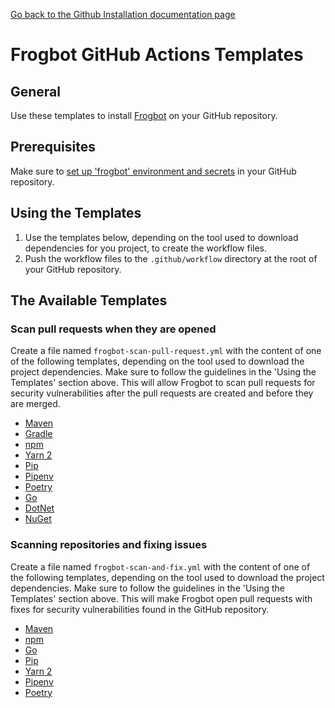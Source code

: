 [Go back to the Github Installation documentation page](../../install-github.md)
# Frogbot GitHub Actions Templates
## General
Use these templates to install [Frogbot](https://github.com/jfrog/frogbot/blob/master/README.md#frogbot) on your GitHub repository.

## Prerequisites
Make sure to [set up 'frogbot' environment and secrets](../../README.md#setting-up-frogbot-on-github-repositories) in
your GitHub repository.

## Using the Templates
1. Use the templates below, depending on the tool used to download dependencies for you project, to create the workflow files.
2. Push the workflow files to the `.github/workflow` directory at the root of your GitHub repository.

## The Available Templates
### Scan pull requests when they are opened

Create a file named `frogbot-scan-pull-request.yml` with the content of one of the following templates, depending on the
tool used to download the project dependencies. Make sure to follow the guidelines in the 'Using the Templates' section
above. This will allow Frogbot to scan pull requests for security vulnerabilities after the pull requests are created
and before they are merged.

- [Maven](scan-pull-request/frogbot-scan-pr-maven.yml)
- [Gradle](scan-pull-request/frogbot-scan-pr-gradle.yml)
- [npm](scan-pull-request/frogbot-scan-pr-npm.yml)
- [Yarn 2](scan-pull-request/frogbot-scan-pr-yarn.yml)
- [Pip](scan-pull-request/frogbot-scan-pr-pip.yml)
- [Pipenv](scan-pull-request/frogbot-scan-pr-pipenv.yml)
- [Poetry](scan-pull-request/frogbot-scan-pr-poetry.yml)
- [Go](scan-pull-request/frogbot-scan-pr-go.yml)
- [DotNet](scan-pull-request/frogbot-scan-pr-dotnet.yml)
- [NuGet](scan-pull-request/frogbot-scan-pr-nuget.yml)

### Scanning repositories and fixing issues

Create a file named `frogbot-scan-and-fix.yml` with the content of one of the following templates, depending on the tool used to download the project dependencies. Make sure to follow the guidelines in the 'Using the Templates' section above. This will make Frogbot open pull requests with fixes for security vulnerabilities found in the GitHub repository.

- [Maven](scan-and-fix/frogbot-scan-and-fix-maven.yml)
- [npm](scan-and-fix/frogbot-scan-and-fix-npm.yml)
- [Go](scan-and-fix/frogbot-scan-and-fix-go.yml)
- [Pip](scan-and-fix/frogbot-scan-and-fix-pip.yml)
- [Yarn 2](scan-and-fix/frogbot-scan-and-fix-yarn.yml)
- [Pipenv](scan-and-fix/frogbot-scan-and-fix-pipenv.yml)
- [Poetry](scan-and-fix/frogbot-scan-and-fix-poetry.yml)